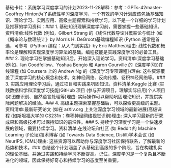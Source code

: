 

基础卡片：系统学习深度学习的计划2023-11-28解释：参考：GPTs-42master-Geoffrey Hinton为了系统性学习深度学习，一个有效的学习计划应该包括基础知识、理论学习、实践应用、高级主题探索和持续学习。以下是一个详细的学习计划及推荐的学习资料：### 1. 基础知识理解深度学习前，需要掌握一些基础知识。资料清单:线性代数 (例如，Gilbert Strang 的《线性代数导论》)概率论与统计 (如《概率论与数理统计》by Morris H. DeGroot)基础编程知识 (Python 通常是首选，可参考《Python 编程：从入门到实践》by Eric Matthes)理由: 线性代数和概率论是理解和实现深度学习算法的基础。编程技能是实践深度学习的必备工具。### 2. 理论学习在掌握基础知识后，开始深入理论学习。资料清单:深度学习基础 (例如，Ian Goodfellow、Yoshua Bengio 和 Aaron Courville 的《深度学习》)在线课程 (如 Coursera 上的 Andrew Ng 的《深度学习专项课程》)理由: 这些资源覆盖了深度学习的核心概念和技术，如神经网络、反向传播、卷积神经网络等。### 3. 实践应用理论学习后，通过项目和实践来巩固知识。资料清单:Kaggle 比赛 (实践数据科学和深度学习技能)GitHub 项目 (参与开源项目，理解实际应用)个人项目 (如图像识别、自然语言处理等)理由: 实际操作可以帮助巩固理论知识，并提供实际问题解决的经验。### 4. 高级主题探索掌握基础后，可以探索更高级的主题。资料清单:最新研究论文 (如在 arXiv.org 上关注深度学习领域的最新进展)高级课程 (如斯坦福大学的 CS231n：卷积神经网络视觉识别)理由: 深入学习最新的研究成果和高级技术可以保持知识的前沿性。### 5. 持续学习深度学习是一个快速发展的领域，需要持续学习。资料清单:在线论坛和社区 (如 Reddit 的 Machine Learning 子论坛)技术博客 (如 Towards Data Science, Distill)学术会议 (如 NeurIPS, ICML)理由: 这些资源可以帮助你与深度学习社区保持联系，了解最新的趋势和技术。### 总结这个计划涵盖了从基础到高级的多个阶段，旨在构建扎实的理论基础，并通过实践和持续学习不断提高。记住，深度学习是一个复杂且不断进化的领域，因此保持好奇心和持续学习的态度至关重要。